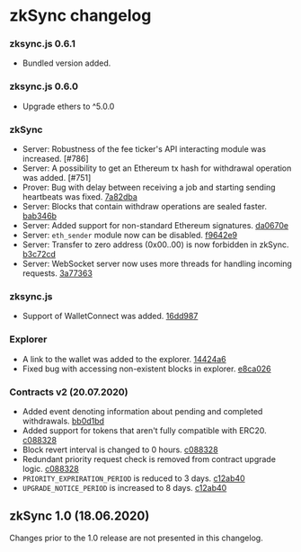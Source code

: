 # zkSync changelog

### zksync.js 0.6.1

- Bundled version added.

### zksync.js 0.6.0

- Upgrade ethers to ^5.0.0

### zkSync

- Server: Robustness of the fee ticker's API interacting module was increased. [#786]
- Server: A possibility to get an Ethereum tx hash for withdrawal operation was added. [#751]
- Prover: Bug with delay between receiving a job and starting sending heartbeats was fixed. [7a82dba](https://github.com/matter-labs/zksync/commit/7a82dba)
- Server: Blocks that contain withdraw operations are sealed faster. [bab346b](https://github.com/matter-labs/zksync/commit/bab346b)
- Server: Added support for non-standard Ethereum signatures. [da0670e](https://github.com/matter-labs/zksync/commit/da0670e)
- Server: `eth_sender` module now can be disabled. [f9642e9](https://github.com/matter-labs/zksync/commit/f9642e9)
- Server: Transfer to zero address (0x00..00) is now forbidden in zkSync. [b3c72cd](https://github.com/matter-labs/zksync/commit/b3c72cd)
- Server: WebSocket server now uses more threads for handling incoming requests. [3a77363](https://github.com/matter-labs/zksync/commit/3a77363)

### zksync.js

- Support of WalletConnect was added. [16dd987](https://github.com/matter-labs/zksync/commit/16dd987)

### Explorer

- A link to the wallet was added to the explorer. [14424a6](https://github.com/matter-labs/zksync/commit/14424a6)
- Fixed bug with accessing non-existent blocks in explorer. [e8ca026](https://github.com/matter-labs/zksync/commit/e8ca026)

### Contracts v2 (20.07.2020)

- Added event denoting information about pending and completed withdrawals. [bb0d1bd](https://github.com/matter-labs/zksync/commit/bb0d1bd)
- Added support for tokens that aren't fully compatible with ERC20. [c088328](https://github.com/matter-labs/zksync/commit/c088328)
- Block revert interval is changed to 0 hours. [c088328](https://github.com/matter-labs/zksync/commit/c088328)
- Redundant priority request check is removed from contract upgrade logic. [c088328](https://github.com/matter-labs/zksync/commit/c088328)
- `PRIORITY_EXPRIRATION_PERIOD` is reduced to 3 days. [c12ab40](https://github.com/matter-labs/zksync/commit/c12ab40)
- `UPGRADE_NOTICE_PERIOD` is increased to 8 days. [c12ab40](https://github.com/matter-labs/zksync/commit/c12ab40)


## zkSync 1.0 (18.06.2020)

Changes prior to the 1.0 release are not presented in this changelog.
